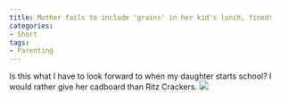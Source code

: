```yaml
---
title: Mother fails to include 'grains' in her kid's lunch, fined!
categories:
- Short
tags:
- Parenting
---
```


Is this what I have to look forward to when my daughter starts school? 
I would rather give her cadboard than Ritz Crackers. 
![](/squarespace_images/static_52001c0be4b09bc7c9f838c9_52224ed3e4b0ba9919a3e0e1_52cf24a6e4b0fc88606ea639_1389307047218_ritz-violation.jpg_)
